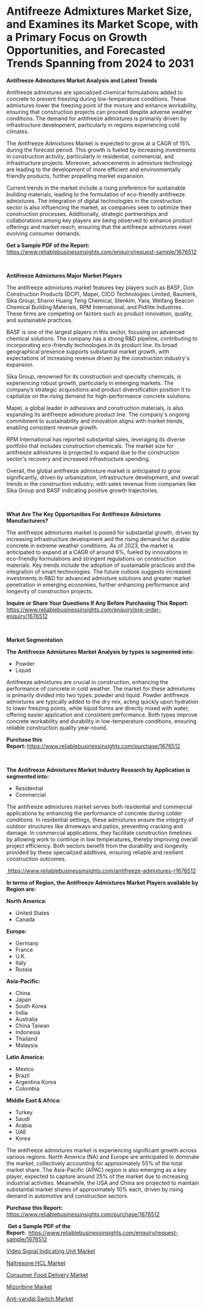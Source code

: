 <p><h1>Antifreeze Admixtures Market Size, and Examines its Market Scope, with a Primary Focus on Growth Opportunities, and Forecasted Trends Spanning from 2024 to 2031</h1></p><p><strong>Antifreeze Admixtures Market Analysis and Latest Trends</strong></p>
<p><p>Antifreeze admixtures are specialized chemical formulations added to concrete to prevent freezing during low-temperature conditions. These admixtures lower the freezing point of the mixture and enhance workability, ensuring that construction projects can proceed despite adverse weather conditions. The demand for antifreeze admixtures is primarily driven by infrastructure development, particularly in regions experiencing cold climates.</p><p>The Antifreeze Admixtures Market is expected to grow at a CAGR of 15% during the forecast period. This growth is fueled by increasing investments in construction activity, particularly in residential, commercial, and infrastructure projects. Moreover, advancements in admixture technology are leading to the development of more efficient and environmentally friendly products, further propelling market expansion.</p><p>Current trends in the market include a rising preference for sustainable building materials, leading to the formulation of eco-friendly antifreeze admixtures. The integration of digital technologies in the construction sector is also influencing the market, as companies seek to optimize their construction processes. Additionally, strategic partnerships and collaborations among key players are being observed to enhance product offerings and market reach, ensuring that the antifreeze admixtures meet evolving consumer demands.</p></p>
<p><strong>Get a Sample PDF of the Report:&nbsp;</strong> <a href="https://www.reliablebusinessinsights.com/enquiry/request-sample/1676512?utm_campaign=57&utm_medium=2&utm_source=Github&utm_content=ia&utm_term=03102024&utm_id=antifreeze-admixtures">https://www.reliablebusinessinsights.com/enquiry/request-sample/1676512</a></p>
<p>&nbsp;</p>
<p><strong>Antifreeze Admixtures Major Market Players</strong></p>
<p><p>The antifreeze admixtures market features key players such as BASF, Don Construction Products (DCP), Mapei, CICO Technologies Limited, Baumerk, Sika Group, Shanxi Huang Teng Chemical, Stenkim, Yara, Weifang Beacon Chemical Building Materials, RPM International, and Pidilite Industries. These firms are competing on factors such as product innovation, quality, and sustainable practices.</p><p>BASF is one of the largest players in this sector, focusing on advanced chemical solutions. The company has a strong R&D pipeline, contributing to incorporating eco-friendly technologies in its product line. Its broad geographical presence supports substantial market growth, with expectations of increasing revenue driven by the construction industry's expansion.</p><p>Sika Group, renowned for its construction and specialty chemicals, is experiencing robust growth, particularly in emerging markets. The company’s strategic acquisitions and product diversification position it to capitalize on the rising demand for high-performance concrete solutions.</p><p>Mapei, a global leader in adhesives and construction materials, is also expanding its antifreeze admixture product line. The company's ongoing commitment to sustainability and innovation aligns with market trends, enabling consistent revenue growth.</p><p>RPM International has reported substantial sales, leveraging its diverse portfolio that includes construction chemicals. The market size for antifreeze admixtures is projected to expand due to the construction sector's recovery and increased infrastructure spending.</p><p>Overall, the global antifreeze admixture market is anticipated to grow significantly, driven by urbanization, infrastructure development, and overall trends in the construction industry, with sales revenue from companies like Sika Group and BASF indicating positive growth trajectories.</p></p>
<p>&nbsp;</p>
<p><strong>What Are The Key Opportunities For Antifreeze Admixtures Manufacturers?</strong></p>
<p><p>The antifreeze admixtures market is poised for substantial growth, driven by increasing infrastructure development and the rising demand for durable concrete in extreme weather conditions. As of 2023, the market is anticipated to expand at a CAGR of around 6%, fueled by innovations in eco-friendly formulations and stringent regulations on construction materials. Key trends include the adoption of sustainable practices and the integration of smart technologies. The future outlook suggests increased investments in R&D for advanced admixture solutions and greater market penetration in emerging economies, further enhancing performance and longevity of construction projects.</p></p>
<p><strong>Inquire or Share Your Questions If Any Before Purchasing This Report:</strong> <a href="https://www.reliablebusinessinsights.com/enquiry/pre-order-enquiry/1676512?utm_campaign=57&utm_medium=2&utm_source=Github&utm_content=ia&utm_term=03102024&utm_id=antifreeze-admixtures">https://www.reliablebusinessinsights.com/enquiry/pre-order-enquiry/1676512</a></p>
<p>&nbsp;</p>
<p><strong>Market Segmentation</strong></p>
<p><strong>The Antifreeze Admixtures Market Analysis by types is segmented into:</strong></p>
<p><ul><li>Powder</li><li>Liquid</li></ul></p>
<p><p>Antifreeze admixtures are crucial in construction, enhancing the performance of concrete in cold weather. The market for these admixtures is primarily divided into two types: powder and liquid. Powder antifreeze admixtures are typically added to the dry mix, acting quickly upon hydration to lower freezing points, while liquid forms are directly mixed with water, offering easier application and consistent performance. Both types improve concrete workability and durability in low-temperature conditions, ensuring reliable construction quality year-round.</p></p>
<p><strong>Purchase this Report:&nbsp;</strong><a href="https://www.reliablebusinessinsights.com/purchase/1676512?utm_campaign=57&utm_medium=2&utm_source=Github&utm_content=ia&utm_term=03102024&utm_id=antifreeze-admixtures">https://www.reliablebusinessinsights.com/purchase/1676512</a></p>
<p>&nbsp;</p>
<p><strong>The Antifreeze Admixtures Market Industry Research by Application is segmented into:</strong></p>
<p><ul><li>Residential</li><li>Commercial</li></ul></p>
<p><p>The antifreeze admixtures market serves both residential and commercial applications by enhancing the performance of concrete during colder conditions. In residential settings, these admixtures ensure the integrity of outdoor structures like driveways and patios, preventing cracking and damage. In commercial applications, they facilitate construction timelines by allowing work to continue in low temperatures, thereby improving overall project efficiency. Both sectors benefit from the durability and longevity provided by these specialized additives, ensuring reliable and resilient construction outcomes.</p></p>
<p><a href="https://www.reliablebusinessinsights.com/antifreeze-admixtures-r1676512?utm_campaign=57&utm_medium=2&utm_source=Github&utm_content=ia&utm_term=03102024&utm_id=antifreeze-admixtures">&nbsp;https://www.reliablebusinessinsights.com/antifreeze-admixtures-r1676512</a></p>
<p><strong>In terms of Region, the Antifreeze Admixtures Market Players available by Region are:</strong></p>
<p>
    <p> <strong> North America: </strong>
        <ul>
            <li>United States</li>
            <li>Canada</li>
        </ul>
        </p> 
    <p> <strong> Europe: </strong>
        <ul>
            <li>Germany</li>
            <li>France</li>
            <li>U.K.</li>
            <li>Italy</li>
            <li>Russia</li>
        </ul>
        </p> 
    <p> <strong> Asia-Pacific: </strong>
        <ul>
            <li>China</li>
            <li>Japan</li>
            <li>South Korea</li>
            <li>India</li>
            <li>Australia</li>
            <li>China Taiwan</li>
            <li>Indonesia</li>
            <li>Thailand</li>
            <li>Malaysia</li>
        </ul>
        </p> 
    <p> <strong> Latin America: </strong>
        <ul>
            <li>Mexico</li>
            <li>Brazil</li>
            <li>Argentina Korea</li>
            <li>Colombia</li>
        </ul>
        </p> 
    <p> <strong> Middle East & Africa: </strong>
        <ul>
            <li>Turkey</li>
            <li>Saudi</li>
            <li>Arabia</li>
            <li>UAE</li>
            <li>Korea</li>
        </ul>
    </p>
    </p>
<p><p>The antifreeze admixtures market is experiencing significant growth across various regions. North America (NA) and Europe are anticipated to dominate the market, collectively accounting for approximately 55% of the total market share. The Asia-Pacific (APAC) region is also emerging as a key player, expected to capture around 25% of the market due to increasing industrial activities. Meanwhile, the USA and China are projected to maintain substantial market shares of approximately 10% each, driven by rising demand in automotive and construction sectors.</p></p>
<p><strong>Purchase this Report: </strong><a href="https://www.reliablebusinessinsights.com/purchase/1676512?utm_campaign=57&utm_medium=2&utm_source=Github&utm_content=ia&utm_term=03102024&utm_id=antifreeze-admixtures">https://www.reliablebusinessinsights.com/purchase/1676512</a></p>
<p>&nbsp;<strong>Get a Sample PDF of the Report:&nbsp;&nbsp;</strong><a href="https://www.reliablebusinessinsights.com/enquiry/request-sample/1676512?utm_campaign=57&utm_medium=2&utm_source=Github&utm_content=ia&utm_term=03102024&utm_id=antifreeze-admixtures">https://www.reliablebusinessinsights.com/enquiry/request-sample/1676512</a></p>
<p><strong></strong></p>
<p><p><a href="https://issuu.com/reportprime-2/docs/video-signal-indicating-unit-market_88f7e86b211ae5?utm_campaign=57&utm_medium=2&utm_source=Github&utm_content=ia&utm_term=03102024&utm_id=antifreeze-admixtures">Video Signal Indicating Unit Market</a></p><p><a href="https://www.linkedin.com/pulse/naltrexone-hcl-market-size-segmentation-trends-growth-analysis-emole?utm_campaign=57&utm_medium=2&utm_source=Github&utm_content=ia&utm_term=03102024&utm_id=antifreeze-admixtures">Naltrexone HCL Market</a></p><p><a href="https://github.com/gailasejs/Market-Research-Report-List-1/blob/main/consumer-food-delivery-market.md?utm_campaign=57&utm_medium=2&utm_source=Github&utm_content=ia&utm_term=03102024&utm_id=antifreeze-admixtures">Consumer Food Delivery Market</a></p><p><a href="https://www.linkedin.com/pulse/mizoribine-market-size-share-trends-analysis-report-end-use-tu9of?trackingId=WC9AEsprRXOM4%2By351TcMQ%3D%3D&utm_campaign=57&utm_medium=2&utm_source=Github&utm_content=ia&utm_term=03102024&utm_id=antifreeze-admixtures">Mizoribine Market</a></p><p><a href="https://issuu.com/reportprime-2/docs/anti-vandal-switch-market-size-2030_3c9e5d05385811?utm_campaign=57&utm_medium=2&utm_source=Github&utm_content=ia&utm_term=03102024&utm_id=antifreeze-admixtures">Anti-vandal Switch Market</a></p></p>